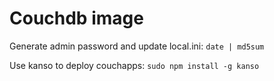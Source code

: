 Couchdb image
============

Generate admin password and update local.ini: `date | md5sum`

Use kanso to deploy couchapps: `sudo npm install -g kanso`
